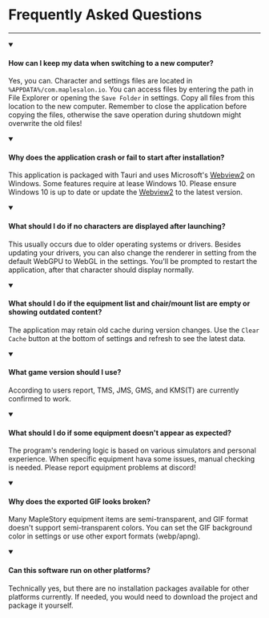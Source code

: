 # Frequently Asked Questions
---
<details open>
<summary>

#### How can I keep my data when switching to a new computer?
</summary>

Yes, you can. Character and settings files are located in `%APPDATA%/com.maplesalon.io`. You can access files by entering the path in File Explorer or opening the `Save Folder` in settings. Copy all files from this location to the new computer.
Remember to close the application before copying the files, otherwise the save operation during shutdown might overwrite the old files!

</details>

<details open>
<summary>

#### Why does the application crash or fail to start after installation?
</summary>

This application is packaged with Tauri and uses Microsoft's [Webview2](https://developer.microsoft.com/en-us/microsoft-edge/webview2/?form=MA13LH) on Windows. Some features require at lease Windows 10. Please ensure Windows 10 is up to date or update
 the [Webview2](https://developer.microsoft.com/en-us/microsoft-edge/webview2/?form=MA13LH) to the latest version.

</details>

<details open>
<summary>

#### What should I do if no characters are displayed after launching?
</summary>

This usually occurs due to older operating systems or drivers. Besides updating your drivers, you can also change the renderer in setting from the default WebGPU to WebGL in the settings. You'll be prompted to restart the application, after that character should display normally.

</details>

<details open>
<summary>

#### What should I do if the equipment list and chair/mount list are empty or showing outdated content?
</summary>

The application may retain old cache during version changes. Use the `Clear Cache` button at the bottom of settings and refresh to see the latest data.

</details>

<details open>
<summary>

#### What game version should I use?
</summary>

According to users report, TMS, JMS, GMS, and KMS(T) are currently confirmed to work.

</details>

<details open>
<summary>

#### What should I do if some equipment doesn't appear as expected?
</summary>

The program's rendering logic is based on various simulators and personal experience. When specific equipment hava some issues, manual checking is needed. Please report equipment problems at discord!

</details>

<details open>
<summary>

#### Why does the exported GIF looks broken?
</summary>

Many MapleStory equipment items are semi-transparent, and GIF format doesn't support semi-transparent colors. You can set the GIF background color in settings or use other export formats (webp/apng).

</details>

<details open>
<summary>

#### Can this software run on other platforms?
</summary>

Technically yes, but there are no installation packages available for other platforms currently. If needed, you would need to download the project and package it yourself.

</details>